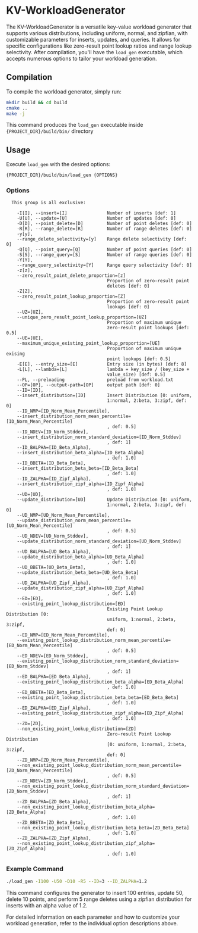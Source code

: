# KV-WorkloadGenerator

The KV-WorkloadGenerator is a versatile key-value workload generator that supports various distributions, including uniform, normal, and zipfian, with customizable parameters for inserts, updates, and queries. It allows for specific configurations like zero-result point lookup ratios and range lookup selectivity. After compilation, you'll have the `load_gen` executable, which accepts numerous options to tailor your workload generation.

## Compilation

To compile the workload generator, simply run:

```sh
mkdir build && cd build
cmake ..
make -j
```

This command produces the `load_gen` executable inside `{PROJECT_DIR}/build/bin/` directory

## Usage

Execute `load_gen` with the desired options:

```sh
{PROJECT_DIR}/build/bin/load_gen {OPTIONS}
```

### Options

```text
  This group is all exclusive:

    -I[I], --insert=[I]               Number of inserts [def: 1]
    -U[U], --update=[U]               Number of updates [def: 0]
    -D[D], --point_delete=[D]         Number of point deletes [def: 0]
    -R[R], --range_delete=[R]         Number of range deletes [def: 0]
    -y[y],
    --range_delete_selectivity=[y]    Range delete selectivity [def: 0]
    -Q[Q], --point_query=[Q]          Number of point queries [def: 0]
    -S[S], --range_query=[S]          Number of range queries [def: 0]
    -Y[Y],
    --range_query_selectivity=[Y]     Range query selectivity [def: 0]
    -z[z],
    --zero_result_point_delete_proportion=[z]
                                      Proportion of zero-result point
                                      deletes [def: 0]
    -Z[Z],
    --zero_result_point_lookup_proportion=[Z]
                                      Proportion of zero-result point
                                      lookups [def: 0]
    --UZ=[UZ],
    --unique_zero_result_point_lookup_proportion=[UZ]
                                      Proportion of maximum unique
                                      zero-result point lookups [def: 0.5]
    --UE=[UE],
    --maximum_unique_existing_point_lookup_proportion=[UE]
                                      Proportion of maximum unique exising
                                      point lookups [def: 0.5]
    -E[E], --entry_size=[E]           Entry size (in bytes) [def: 8]
    -L[L], --lambda=[L]               lambda = key_size / (key_size +
                                      value_size) [def: 0.5]
    --PL, --preloading                preload from workload.txt
    --OP=[OP], --output-path=[OP]     output path [def: 0]
    --ID=[ID],
    --insert_distribution=[ID]        Insert Distribution [0: uniform,
                                      1:normal, 2:beta, 3:zipf, def: 0]
    --ID_NMP=[ID_Norm_Mean_Percentile],
    --insert_distribution_norm_mean_percentile=[ID_Norm_Mean_Percentile]
                                      , def: 0.5]
    --ID_NDEV=[ID_Norm_Stddev],
    --insert_distribution_norm_standard_deviation=[ID_Norm_Stddev]
                                      , def: 1]
    --ID_BALPHA=[ID_Beta_Alpha],
    --insert_distribution_beta_alpha=[ID_Beta_Alpha]
                                      , def: 1.0]
    --ID_BBETA=[ID_Beta_Beta],
    --insert_distribution_beta_beta=[ID_Beta_Beta]
                                      , def: 1.0]
    --ID_ZALPHA=[ID_Zipf_Alpha],
    --insert_distribution_zipf_alpha=[ID_Zipf_Alpha]
                                      , def: 1.0]
    --UD=[UD],
    --update_distribution=[UD]        Update Distribution [0: uniform,
                                      1:normal, 2:beta, 3:zipf, def: 0]
    --UD_NMP=[UD_Norm_Mean_Percentile],
    --update_distribution_norm_mean_percentile=[UD_Norm_Mean_Percentile]
                                      , def: 0.5]
    --UD_NDEV=[UD_Norm_Stddev],
    --update_distribution_norm_standard_deviation=[UD_Norm_Stddev]
                                      , def: 1]
    --UD_BALPHA=[UD_Beta_Alpha],
    --update_distribution_beta_alpha=[UD_Beta_Alpha]
                                      , def: 1.0]
    --UD_BBETA=[UD_Beta_Beta],
    --update_distribution_beta_beta=[UD_Beta_Beta]
                                      , def: 1.0]
    --UD_ZALPHA=[UD_Zipf_Alpha],
    --update_distribution_zipf_alpha=[UD_Zipf_Alpha]
                                      , def: 1.0]
    --ED=[ED],
    --existing_point_lookup_distribution=[ED]
                                      Existing Point Lookup Distribution [0:
                                      uniform, 1:normal, 2:beta, 3:zipf,
                                      def: 0]
    --ED_NMP=[ED_Norm_Mean_Percentile],
    --existing_point_lookup_distribution_norm_mean_percentile=[ED_Norm_Mean_Percentile]
                                      , def: 0.5]
    --ED_NDEV=[ED_Norm_Stddev],
    --existing_point_lookup_distribution_norm_standard_deviation=[ED_Norm_Stddev]
                                      , def: 1]
    --ED_BALPHA=[ED_Beta_Alpha],
    --existing_point_lookup_distribution_beta_alpha=[ED_Beta_Alpha]
                                      , def: 1.0]
    --ED_BBETA=[ED_Beta_Beta],
    --existing_point_lookup_distribution_beta_beta=[ED_Beta_Beta]
                                      , def: 1.0]
    --ED_ZALPHA=[ED_Zipf_Alpha],
    --existing_point_lookup_distribution_zipf_alpha=[ED_Zipf_Alpha]
                                      , def: 1.0]
    --ZD=[ZD],
    --non_existing_point_lookup_distribution=[ZD]
                                      Zero-result Point Lookup Distribution
                                      [0: uniform, 1:normal, 2:beta, 3:zipf,
                                      def: 0]
    --ZD_NMP=[ZD_Norm_Mean_Percentile],
    --non_existing_point_lookup_distribution_norm_mean_percentile=[ZD_Norm_Mean_Percentile]
                                      , def: 0.5]
    --ZD_NDEV=[ZD_Norm_Stddev],
    --non_existing_point_lookup_distribution_norm_standard_deviation=[ZD_Norm_Stddev]
                                      , def: 1]
    --ZD_BALPHA=[ZD_Beta_Alpha],
    --non_existing_point_lookup_distribution_beta_alpha=[ZD_Beta_Alpha]
                                      , def: 1.0]
    --ZD_BBETA=[ZD_Beta_Beta],
    --non_existing_point_lookup_distribution_beta_beta=[ZD_Beta_Beta]
                                      , def: 1.0]
    --ZD_ZALPHA=[ZD_Zipf_Alpha],
    --non_existing_point_lookup_distribution_zipf_alpha=[ZD_Zipf_Alpha]
                                      , def: 1.0]
```

### Example Command

```sh
./load_gen -I100 -U50 -D10 -R5 --ID=3 --ID_ZALPHA=1.2
```

This command configures the generator to insert 100 entries, update 50, delete 10 points, and perform 5 range deletes using a zipfian distribution for inserts with an alpha value of 1.2.

For detailed information on each parameter and how to customize your workload generation, refer to the individual option descriptions above.